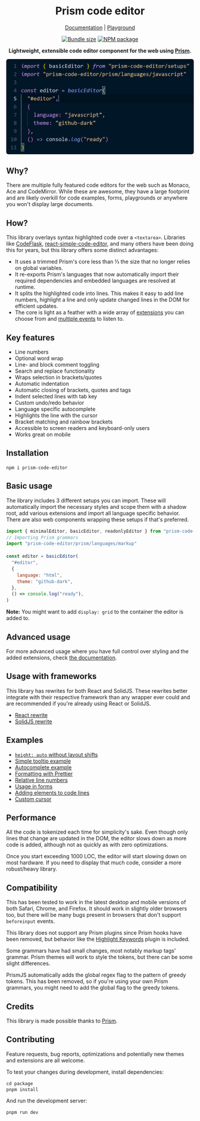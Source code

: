 <h1 align="center">Prism code editor</h1>
<p align="center">
  <a href="https://prism-code-editor.netlify.app">Documentation</a> | <a href="https://prism-code-editor.netlify.app/playground">Playground</a>
</p>
<p align="center">
  <a href="https://bundlephobia.com/package/prism-code-editor"><img src="https://img.shields.io/bundlephobia/minzip/prism-code-editor?label=size" alt="Bundle size"></a>
  <a href="https://npmjs.com/prism-code-editor"><img src="https://img.shields.io/npm/v/prism-code-editor" alt="NPM package"></a>
</p>
<p align="center">
  <strong>Lightweight, extensible code editor component for the web using <a href="https://github.com/PrismJS/prism">Prism</a>.</strong>
</p>
<p align="center">
  <a href="https://prism-code-editor.netlify.app"><img src="https://github.com/FIameCaster/prism-code-editor/blob/8eccecab74f07067c846a05612bd5d7c7e0fc86e/assets/demo.png?raw=true" width="640" alt="Editor example"></a>
</p>

## Why?

There are multiple fully featured code editors for the web such as Monaco, Ace and CodeMirror. While these are awesome, they have a large footprint and are likely overkill for code examples, forms, playgrounds or anywhere you won't display large documents.

## How?

This library overlays syntax highlighted code over a `<textarea>`. Libraries like [CodeFlask](https://github.com/kazzkiq/CodeFlask), [react-simple-code-editor](https://github.com/react-simple-code-editor/react-simple-code-editor), and many others have been doing this for years, but this library offers some distinct advantages:

- It uses a trimmed Prism's core less than ⅓ the size that no longer relies on global variables.
- It re-exports Prism's languages that now automatically import their required dependencies and embedded languages are resolved at runtime.
- It splits the highlighted code into lines. This makes it easy to add line numbers, highlight a line and only update changed lines in the DOM for efficient updates.
- The core is light as a feather with a wide array of [extensions](#extensions) you can choose from and [multiple events](#events) to listen to.

## Key features

- Line numbers
- Optional word wrap
- Line- and block comment toggling
- Search and replace functionality
- Wraps selection in brackets/quotes
- Automatic indentation
- Automatic closing of brackets, quotes and tags
- Indent selected lines with tab key
- Custom undo/redo behavior
- Language specific autocomplete
- Highlights the line with the cursor
- Bracket matching and rainbow brackets
- Accessible to screen readers and keyboard-only users
- Works great on mobile

## Installation

    npm i prism-code-editor

## Basic usage

The library includes 3 different setups you can import. These will automatically import the necessary styles and scope them with a shadow root, add various extensions and import all language specific behavior. There are also web components wrapping these setups if that's preferred.

```javascript
import { minimalEditor, basicEditor, readonlyEditor } from "prism-code-editor/setups"
// Importing Prism grammars
import "prism-code-editor/prism/languages/markup"

const editor = basicEditor(
  "#editor",
  {
    language: "html",
    theme: "github-dark",
  },
  () => console.log("ready"),
)
```

**Note:** You might want to add `display: grid` to the container the editor is added to.

## Advanced usage

For more advanced usage where you have full control over styling and the added extensions, check [the documentation](https://prism-code-editor.netlify.app).

## Usage with frameworks

This library has rewrites for both React and SolidJS. These rewrites better integrate with their respective framework than any wrapper ever could and are recommended if you're already using React or SolidJS.

- [React rewrite](https://github.com/FIameCaster/prism-react-editor)
- [SolidJS rewrite](https://github.com/FIameCaster/solid-prism-editor)

## Examples

- [`height: auto` without layout shifts](https://stackblitz.com/edit/vitejs-vite-sbvab7?file=index.html,src%2Fstyle.css,src%2Fmain.ts,readme.md)
- [Simple tooltip example](https://stackblitz.com/edit/vitejs-vite-z2fgpu?file=src%2Fmain.ts)
- [Autocomplete example](https://stackblitz.com/edit/vitejs-vite-tjcjyl?file=src%2Fautocomplete.ts)
- [Formatting with Prettier](https://stackblitz.com/edit/vitejs-vite-x7tzhu?file=src%2Fmain.ts,src%2Fextensions.ts)
- [Relative line numbers](https://stackblitz.com/edit/vitejs-vite-2wytja?file=src%2Fextensions.ts,src%2Fmain.ts)
- [Usage in forms](https://stackblitz.com/edit/vitejs-vite-pk9ud7?file=src%2Fmain.ts)
- [Adding elements to code lines](https://stackblitz.com/edit/vitejs-vite-y5pwon?file=src%2Fmain.ts,readme.md)
- [Custom cursor](https://stackblitz.com/edit/vitejs-vite-sza5zx?file=src%2Fstyle.css,src%2Fextensions.ts)

## Performance

All the code is tokenized each time for simplicity's sake. Even though only lines that change are updated in the DOM, the editor slows down as more code is added, although not as quickly as with zero optimizations.

Once you start exceeding 1000 LOC, the editor will start slowing down on most hardware. If you need to display that much code, consider a more robust/heavy library.

## Compatibility

This has been tested to work in the latest desktop and mobile versions of both Safari, Chrome, and Firefox. It should work in slightly older browsers too, but there will be many bugs present in browsers that don't support `beforeinput` events.

This library does not support any Prism plugins since Prism hooks have been removed, but behavior like the [Highlight Keywords](https://prismjs.com/plugins/highlight-keywords/) plugin is included.

Some grammars have had small changes, most notably markup tags' grammar. Prism themes will work to style the tokens, but there can be some slight differences.

PrismJS automatically adds the global regex flag to the pattern of greedy tokens. This has been removed, so if you're using your own Prism grammars, you might need to add the global flag to the greedy tokens. 

## Credits

This library is made possible thanks to [Prism](https://prismjs.com).

## Contributing

Feature requests, bug reports, optimizations and potentially new themes and extensions are all welcome.

To test your changes during development, install dependencies:

    cd package
    pnpm install

And run the development server:

    pnpm run dev
